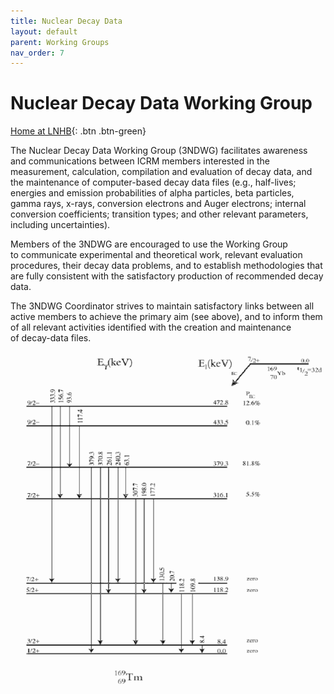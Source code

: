 ```yaml
---
title: Nuclear Decay Data
layout: default
parent: Working Groups
nav_order: 7
---
```


# Nuclear Decay Data Working Group

[Home at LNHB](http://www.lnhb.fr/home/conferences-publications/icrm_ndd_wg/){: .btn .btn-green}

The Nuclear Decay Data Working Group (3NDWG) facilitates awareness and
communications between ICRM members interested in the measurement, calculation,
compilation and evaluation of decay data, and the maintenance of computer-based
decay data files (e.g., half-lives; energies and emission probabilities of alpha
particles, beta particles, gamma rays, x-rays, conversion electrons and Auger
electrons; internal conversion coefficients; transition types; and other
relevant parameters, including uncertainties).

Members of the 3NDWG are encouraged to use the Working Group to communicate
experimental and theoretical work, relevant evaluation procedures, their decay
data problems, and to establish methodologies that are fully consistent with the
satisfactory production of recommended decay data.

The 3NDWG Coordinator strives to maintain satisfactory links between all active
members to achieve the primary aim (see above), and to inform them of all
relevant activities identified with the creation and maintenance of decay-data
files.

![Yb-169 level scheme](./images/yb-169-scheme.png)
